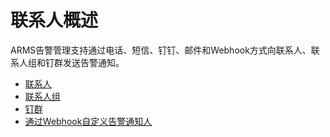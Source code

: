 # 联系人概述

ARMS告警管理支持通过电话、短信、钉钉、邮件和Webhook方式向联系人、联系人组和钉群发送告警通知。

-   [联系人](/cn.zh-CN/告警管理（新版）/控制台操作/联系人管理/联系人.md)
-   [联系人组](/cn.zh-CN/告警管理（新版）/控制台操作/联系人管理/联系人组.md)
-   [钉群](/cn.zh-CN/告警管理（新版）/控制台操作/联系人管理/钉群.md)
-   [通过Webhook自定义告警通知人](/cn.zh-CN/告警管理（新版）/控制台操作/联系人管理/通过Webhook自定义告警通知人.md)

